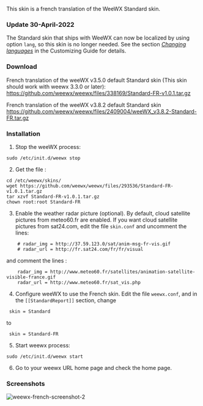 This skin is a french translation of the WeeWX Standard skin. 

### Update 30-April-2022
The Standard skin that ships with WeeWX can now be localized by using option `lang`,
so this skin is no longer needed.
See the section [*Changing languages*](http://www.weewx.com/docs/customizing.htm#changing_languages)
in the Customizing Guide for details.

### Download

French translation of the weeWX v3.5.0 default Standard skin (This skin should work with weewx 3.3.0 or later):
https://github.com/weewx/weewx/files/338169/Standard-FR-v1.0.1.tar.gz

French translation of the weeWX v3.8.2 default Standard skin 
https://github.com/weewx/weewx/files/2409004/weeWX_v3.8.2-Standard-FR.tar.gz

### Installation

1. Stop the weeWX process:

```
sudo /etc/init.d/weewx stop
```

2. Get the file :

```
cd /etc/weewx/skins/
wget https://github.com/weewx/weewx/files/293536/Standard-FR-v1.0.1.tar.gz
tar xzvf Standard-FR-v1.0.1.tar.gz
chown root:root Standard-FR
```

3. Enable the weather radar picture (optional). By default, cloud satellite pictures 
from meteo60.fr are enabled. If you want cloud satellite pictures from sat24.com, edit the file `skin.conf` and uncomment the lines:
```
    # radar_img = http://37.59.123.0/sat/anim-msg-fr-vis.gif
    # radar_url = http://fr.sat24.com/fr/fr/visual
```
and comment the lines :
```
    radar_img = http://www.meteo60.fr/satellites/animation-satellite-visible-france.gif
    radar_url = http://www.meteo60.fr/sat_vis.php
```
4. Configure weeWX to use the French skin. Edit the file `weewx.conf`, and in the `[[StandardReport]]` section, change

```
 skin = Standard
```
to
```
 skin = Standard-FR
```

5. Start weewx process:

```
sudo /etc/init.d/weewx start
```

6. Go to your weewx URL home page and check the home page.

### Screenshots
![weewx-french-screenshot-2](https://cloud.githubusercontent.com/assets/446723/15724786/f4bad8ec-2848-11e6-82b4-f9b9336e78bb.png)